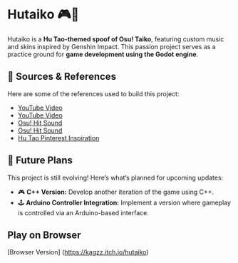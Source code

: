 # Hutaiko 🎮🎵

Hutaiko is a **Hu Tao-themed spoof of Osu! Taiko**, featuring custom music and skins inspired by Genshin Impact. This passion project serves as a practice ground for **game development using the Godot engine**.

## 🔗 Sources & References
Here are some of the references used to build this project:
- [YouTube Video](https://www.youtube.com/watch?v=lhrqsUZ45j8)
- [YouTube Video](https://www.youtube.com/watch?v=-F19D7OOkJk)
- [Osu! Hit Sound](https://www.myinstants.com/en/instant/osu-hit-sound-29289/)
- [Osu! Hit Sound](https://www.myinstants.com/en/instant/osu-hit-sound-29289/)
- [Hu Tao Pinterest Inspiration](https://ph.pinterest.com/pin/174444185560567223/)

## 🚀 Future Plans
This project is still evolving! Here’s what’s planned for upcoming updates:
- 🎮 **C++ Version:** Develop another iteration of the game using C++.
- 🕹️ **Arduino Controller Integration:** Implement a version where gameplay is controlled via an Arduino-based interface.

## Play on Browser
[Browser Version] (https://kagzz.itch.io/hutaiko)
